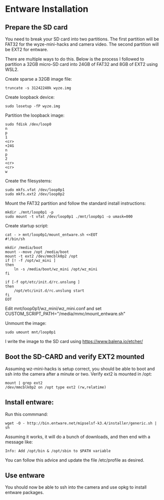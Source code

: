 # Entware Installation

## Prepare the SD card
You need to break your SD card into two partitions.  The first partition will be FAT32 for the wyze-mini-hacks and camera video.  The second partition will be EXT2 for entware.

There are multiple ways to do this.  Below is the process I followed to partition a 32GB micro-SD card into 24GB of FAT32 and 8GB of EXT2 using WSL2.

Create sparse a 32GB image file:
```shell
truncate -s 31242240k wyze.img
```
Create loopback device:
```shell
sudo losetup -fP wyze.img
```

Partition the loopback image:
```shell
sudo fdisk /dev/loop0
n
p
1
<cr>
+24G
n
p
2
<cr>
<cr>
w
```

Create the filesystems:
```shell
sudo mkfs.vfat /dev/loop0p1
sudo mkfs.ext2 /dev/loop0p2
```

Mount the FAT32 partition and follow the standard install instructions:
```shell
mkdir ./mnt/loop0p1 -p
sudo mount -t vfat /dev/loop0p1 ./mnt/loop0p1 -o umask=000
```

Create startup script:
```shell
cat - > mnt/loop0p1/mount_entware.sh <<EOT
#!/bin/sh

mkdir /media/boot
mount --move /opt /media/boot
mount -t ext2 /dev/mmcblk0p2 /opt
if [! -f /opt/wz_mini ]
then
    ln -s /media/boot/wz_mini /opt/wz_mini
fi

if [-f opt/etc/init.d/rc.unslung ]
then
    /opt/etc/init.d/rc.unslung start
fi
EOT
```

Edit mnt/loop0p1/wz_mini/wz_mini.conf and set CUSTOM_SCRIPT_PATH="/media/mmc/mount_entware.sh"

Unmount the image:
```shell
sudo umount mnt/loop0p1
```

I write the image to the SD card using https://www.balena.io/etcher/

## Boot the SD-CARD and verify EXT2 mounted
Assuming wz-mini-hacks is setup correct, you should be able to boot and ssh into the camera after a minute or two.  Verify ext2 is mounted in /opt:
```shell
mount | grep ext2
/dev/mmcblk0p2 on /opt type ext2 (rw,relatime)
```

## Install entware:
Run this commmand:
```shell
wget -O - http://bin.entware.net/mipselsf-k3.4/installer/generic.sh | sh
```
Assuming it works, it will do a bunch of downloads, and then end with a message like:
```
Info: Add /opt/bin & /opt/sbin to $PATH variable
```

You can follow this advice and update the file /etc/profile as desired.

## Use entware
You should now be able to ssh into the camera and use opkg to install entware packages.
